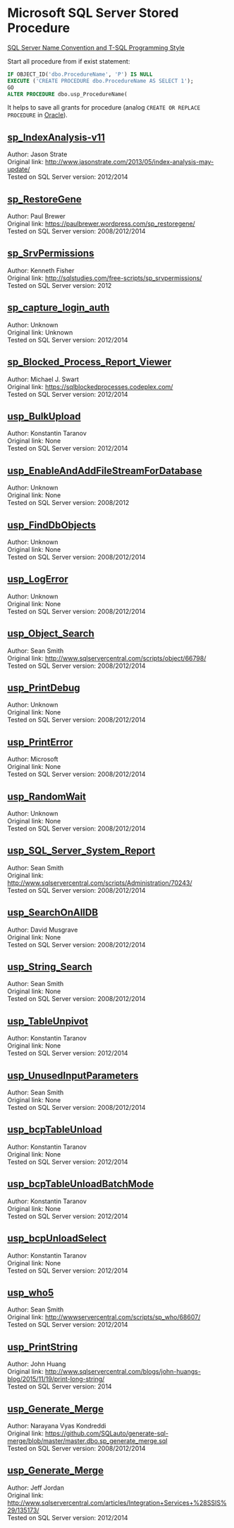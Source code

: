 # Microsoft SQL Server Stored Procedure
[SQL Server Name Convention and T-SQL Programming Style](https://github.com/ktaranov/sqlserver-kit/blob/master/SQL%20Server%20Name%20Convention%20and%20T-SQL%20Programming%20Style.md)

Start all procedure from if exist statement:
```sql
IF OBJECT_ID('dbo.ProcedureName', 'P') IS NULL
EXECUTE ('CREATE PROCEDURE dbo.ProcedureName AS SELECT 1');
GO
ALTER PROCEDURE dbo.usp_ProcedureName(
```
It helps to save all grants for procedure (analog `CREATE OR REPLACE PROCEDURE` in [Oracle](http://docs.oracle.com/cd/B19306_01/server.102/b14200/statements_6009.htm 'Offical Oracle Documentation')).


## [sp_IndexAnalysis-v11](sp_IndexAnalysis-v11.sql)
Author: Jason Strate<br/>
Original link: http://www.jasonstrate.com/2013/05/index-analysis-may-update/<br/>
Tested on SQL Server version: 2012/2014


## [sp_RestoreGene](sp_RestoreGene.sql)
Author: Paul Brewer<br/>
Original link: https://paulbrewer.wordpress.com/sp_restoregene/<br/>
Tested on SQL Server version: 2008/2012/2014


## [sp_SrvPermissions](sp_SrvPermissions.sql)
Author: Kenneth Fisher<br/>
Original link: http://sqlstudies.com/free-scripts/sp_srvpermissions/<br/>
Tested on SQL Server version: 2012


## [sp_capture_login_auth](sp_capture_login_auth.sql)
Author: Unknown<br/>
Original link: Unknown<br/>
Tested on SQL Server version: 2012/2014


## [sp_Blocked_Process_Report_Viewer](sp_blocked_process_report_viewer.sql)
Author: Michael J. Swart<br/>
Original link: https://sqlblockedprocesses.codeplex.com/<br/>
Tested on SQL Server version: 2012/2014


## [usp_BulkUpload](usp_BulkUpload.sql)
Author: Konstantin Taranov<br/>
Original link: None<br/>
Tested on SQL Server version: 2012/2014


## [usp_EnableAndAddFileStreamForDatabase](usp_EnableAndAddFileStreamForDatabase.sql)
Author: Unknown<br/>
Original link: None<br/>
Tested on SQL Server version: 2008/2012


## [usp_FindDbObjects](usp_FindDbObjects)
Author: Unknown<br/>
Original link: None<br/>
Tested on SQL Server version: 2008/2012/2014


## [usp_LogError](usp_LogError.sql)
Author: Unknown<br/>
Original link: None<br/>
Tested on SQL Server version: 2008/2012/2014


## [usp_Object_Search](usp_Object_Search.sql)
Author: Sean Smith<br/>
Original link: http://www.sqlservercentral.com/scripts/object/66798/<br/>
Tested on SQL Server version: 2008/2012/2014


## [usp_PrintDebug](usp_PrintDebug.sql)
Author: Unknown<br/>
Original link: None<br/>
Tested on SQL Server version: 2008/2012/2014


## [usp_PrintError](usp_PrintError.sql)
Author: Microsoft<br/>
Original link: None<br/>
Tested on SQL Server version: 2008/2012/2014


## [usp_RandomWait](usp_RandomWait.sql)
Author: Unknown<br/>
Original link: None<br/>
Tested on SQL Server version: 2008/2012/2014


## [usp_SQL_Server_System_Report](usp_SQL_Server_System_Report.sql)
Author: Sean Smith<br />
Original link: <http://www.sqlservercentral.com/scripts/Administration/70243/><br />
Tested on SQL Server version: 2008/2012/2014


## [usp_SearchOnAllDB](usp_SearchOnAllDB.sql)
Author: David Musgrave<br />
Original link: None<br />
Tested on SQL Server version: 2008/2012/2014


## [usp_String_Search](usp_String_Search.sql)
Author: Sean Smith<br />
Original link: None<br />
Tested on SQL Server version: 2008/2012/2014


## [usp_TableUnpivot](usp_TableUnpivot.sql)
Author: Konstantin Taranov<br/>
Original link: None<br/>
Tested on SQL Server version: 2012/2014


## [usp_UnusedInputParameters](usp_UnusedInputParameters.sql)
Author: Sean Smith<br/>
Original link: None<br/>
Tested on SQL Server version: 2008/2012/2014


## [usp_bcpTableUnload](usp_bcpTableUnload.sql)
Author: Konstantin Taranov<br/>
Original link: None<br/>
Tested on SQL Server version: 2012/2014


## [usp_bcpTableUnloadBatchMode](usp_bcpTableUnloadBatchMode.sql)
Author: Konstantin Taranov<br/>
Original link: None<br/>
Tested on SQL Server version: 2012/2014


## [usp_bcpUnloadSelect](usp_bcpUnloadSelect.sql)
Author: Konstantin Taranov<br/>
Original link: None<br/>
Tested on SQL Server version: 2012/2014


## [usp_who5](usp_who5.sql)
Author: Sean Smith<br />
Original link: http://wwwservercentral.com/scripts/sp_who/68607/<br />
Tested on SQL Server version: 2012/2014


## [usp_PrintString](usp_PrintString.sql)
Author: John Huang<br />
Original link: http://www.sqlservercentral.com/blogs/john-huangs-blog/2015/11/19/print-long-string/<br />
Tested on SQL Server version: 2014


## [usp_Generate_Merge](usp_Generate_Merge.sql)
Author: Narayana Vyas Kondreddi<br/>
Original link: https://github.com/SQLauto/generate-sql-merge/blob/master/master.dbo.sp_generate_merge.sql<br />
Tested on SQL Server version: 2008/2012/2014


## [usp_Generate_Merge](usp_SSIS_ScriptEnvironment.sql)
Author: Jeff Jordan<br/>
Original link: http://www.sqlservercentral.com/articles/Integration+Services+%28SSIS%29/135173/<br />
Tested on SQL Server version: 2012/2014
